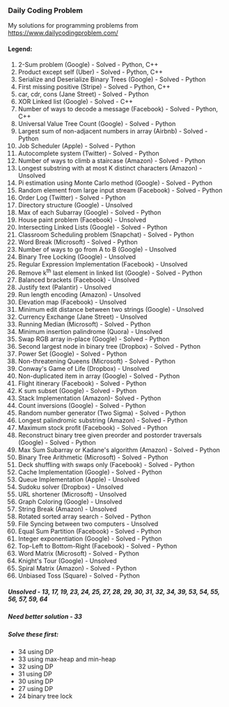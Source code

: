 ### Daily Coding Problem


My solutions for programming problems from <https://www.dailycodingproblem.com/>


#### Legend:
1. 2-Sum problem (Google) - Solved - Python, C++
2. Product except self (Uber) - Solved - Python, C++
3. Serialize and Deserialize Binary Trees (Google) - Solved - Python
4. First missing positive (Stripe) - Solved - Python, C++
5. car, cdr, cons (Jane Street) - Solved - Python
6. XOR Linked list (Google) - Solved - C++
7. Number of ways to decode a message (Facebook) - Solved -  Python, C++
8. Universal Value Tree Count (Google) - Solved - Python
9. Largest sum of non-adjacent numbers in array (Airbnb) -
Solved - Python
10. Job Scheduler (Apple) - Solved - Python
11. Autocomplete system (Twitter) - Solved - Python
12. Number of ways to climb a staircase (Amazon) - Solved - Python
13. Longest substring with at most K distinct characters (Amazon) - Unsolved
14. Pi estimation using Monte Carlo method (Google) - Solved - Python
15. Random element from large input stream (Facebook) - Solved - Python
16. Order Log (Twitter) - Solved - Python
17. Directory structure (Google) - Unsolved
18. Max of each Subarray (Google) - Solved - Python
19. House paint problem (Facebook) - Unsolved
20. Intersecting Linked Lists (Google) - Solved - Python
21. Classroom Scheduling problem (Snapchat) - Solved - Python
22. Word Break (Microsoft) - Solved - Python
23. Number of ways to go from A to B (Google) - Unsolved
24. Binary Tree Locking (Google) - Unsolved
25. Regular Expression Implementation (Facebook) - Unsolved
26. Remove k<sup>th</sup> last element in linked list (Google) - Solved - Python
27. Balanced brackets (Facebook) - Unsolved
28. Justify text (Palantir) - Unsolved
29. Run length encoding (Amazon) - Unsolved
30. Elevation map (Facebook) - Unsolved
31. Minimum edit distance between two strings (Google) - Unsolved
32. Currency Exchange (Jane Street) - Unsolved
33. Running Median (Microsoft) - Solved - Python
34. Minimum insertion palindrome (Quora) - Unsolved
35. Swap RGB array in-place (Google) - Solved - Python
36. Second largest node in binary tree (Dropbox) - Solved - Python
37. Power Set (Google) - Solved - Python
38. Non-threatening Queens (Microsoft) - Solved - Python
39. Conway's Game of Life (Dropbox) - Unsolved
40. Non-duplicated item in array (Google) - Solved - Python
41. Flight itinerary (Facebook) - Solved - Python
42. K sum subset (Google) - Solved - Python
43. Stack Implementation (Amazon)- Solved - Python
44. Count inversions (Google) - Solved - Python
45. Random number generator (Two Sigma) - Solved - Python
46. Longest palindromic substring (Amazon) - Solved - Python
47. Maximum stock profit (Facebook) - Solved - Python
48. Reconstruct binary tree given preorder and postorder traversals (Google) - Solved - Python
49. Max Sum Subarray or Kadane's algorithm (Amazon) - Solved - Python
50. Binary Tree Arithmetic (Microsoft) - Solved - Python
51. Deck shuffling with swaps only (Facebook) - Solved - Python
52. Cache Implementation (Google) - Solved - Python
53. Queue Implementation (Apple) - Unsolved
54. Sudoku solver (Dropbox) - Unsolved
55. URL shortener (Microsoft) - Unsolved
56. Graph Coloring (Google) - Unsolved
57. String Break (Amazon) - Unsolved
58. Rotated sorted array search - Solved - Python
59. File Syncing between two computers - Unsolved
60. Equal Sum Partition (Facebook) - Solved - Python
61. Integer exponentiation (Google) - Solved - Python
62. Top-Left to Bottom-Right (Facebook) - Solved - Python
63. Word Matrix (Microsoft) - Solved - Python
64. Knight's Tour (Google) - Unsolved
65. Spiral Matrix (Amazon) - Solved - Python
66. Unbiased Toss (Square) - Solved - Python

##### Unsolved - 13, 17, 19, 23, 24, 25, 27, 28, 29, 30, 31, 32, 34, 39, 53, 54, 55, 56, 57, 59, 64
##### Need better solution - 33
##### Solve these first:
- 34 using DP
- 33 using max-heap and min-heap
- 32 using DP
- 31 using DP
- 30 using DP
- 27 using DP
- 24 binary tree lock
